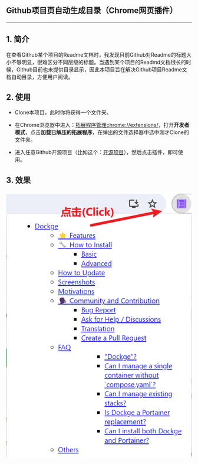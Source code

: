 ## Github项目页自动生成目录（Chrome网页插件）

-------

## 1. 简介

在查看Github某个项目的Readme文档时，我发现目前Github对Readme的标题大小不够明显，很难区分不同层级的标题。当遇到某个项目的Readmd文档很长的时候，Github目前也未提供目录显示，因此本项目旨在解决Github项目Readme文档自动目录，方便用户阅读。

## 2. 使用

- Clone本项目，此时你将获得一个文件夹。

- 在Chrome浏览器中进入：[拓展程序管理chrome://extensions/](chrome://extensions/)，打开**开发者模式**，点击**加载已解压的拓展程序**，在弹出的文件选择器中选中刚才Clone的文件夹。

- 进入任意Github开源项目（比如这个：[开源项目]([https://github.com/rongchenlin/BiliBili-Lucky-Draw)），然后点击插件，即可使用。

## 3. 效果

<img title="" src="images/Readme.assets/2024-02-21-13-43-39-image.png" alt="loading-ag-122" data-align="center">

